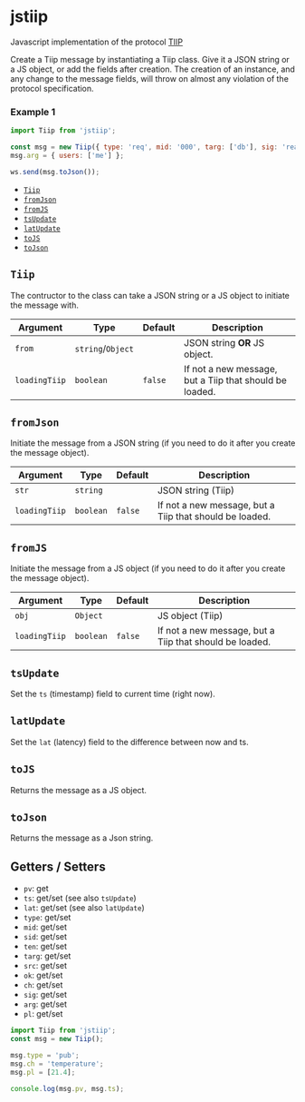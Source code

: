 # jstiip

Javascript implementation of the protocol [TIIP](https://github.com/whitelizard/tiip)

Create a Tiip message by instantiating a Tiip class. Give it a JSON string or a JS object, or add
the fields after creation. The creation of an instance, and any change to the message fields, will
throw on almost any violation of the protocol specification.

### Example 1

```js
import Tiip from 'jstiip';

const msg = new Tiip({ type: 'req', mid: '000', targ: ['db'], sig: 'readUser' });
msg.arg = { users: ['me'] };

ws.send(msg.toJson());
```

- [`Tiip`](#tiip)
- [`fromJson`](#fromjson)
- [`fromJS`](#fromjs)
- [`tsUpdate`](#tsupdate)
- [`latUpdate`](#latUpdate)
- [`toJS`](#tojs)
- [`toJson`](#tojson)

## `Tiip`

The contructor to the class can take a JSON string or a JS object to initiate the message with.

| Argument      | Type              | Default | Description                                             |
| ------------- | ----------------- | ------- | ------------------------------------------------------- |
| `from`        | `string`/`Object` |         | JSON string **OR** JS object.                           |
| `loadingTiip` | `boolean`         | `false` | If not a new message, but a Tiip that should be loaded. |

## `fromJson`

Initiate the message from a JSON string (if you need to do it after you create the message object).

| Argument      | Type      | Default | Description                                             |
| ------------- | --------- | ------- | ------------------------------------------------------- |
| `str`         | `string`  |         | JSON string (Tiip)                                      |
| `loadingTiip` | `boolean` | `false` | If not a new message, but a Tiip that should be loaded. |

## `fromJS`

Initiate the message from a JS object (if you need to do it after you create the message object).

| Argument      | Type      | Default | Description                                             |
| ------------- | --------- | ------- | ------------------------------------------------------- |
| `obj`         | `Object`  |         | JS object (Tiip)                                        |
| `loadingTiip` | `boolean` | `false` | If not a new message, but a Tiip that should be loaded. |

## `tsUpdate`

Set the `ts` (timestamp) field to current time (right now).

## `latUpdate`

Set the `lat` (latency) field to the difference between now and ts.

## `toJS`

Returns the message as a JS object.

## `toJson`

Returns the message as a Json string.

## Getters / Setters

- `pv`: get
- `ts`: get/set (see also `tsUpdate`)
- `lat`: get/set (see also `latUpdate`)
- `type`: get/set
- `mid`: get/set
- `sid`: get/set
- `ten`: get/set
- `targ`: get/set
- `src`: get/set
- `ok`: get/set
- `ch`: get/set
- `sig`: get/set
- `arg`: get/set
- `pl`: get/set

```js
import Tiip from 'jstiip';
const msg = new Tiip();

msg.type = 'pub';
msg.ch = 'temperature';
msg.pl = [21.4];

console.log(msg.pv, msg.ts);
```
